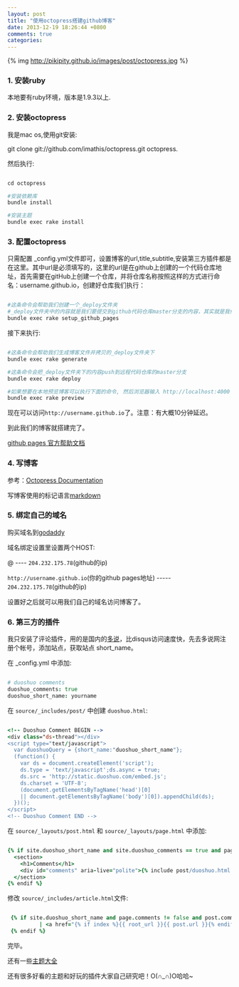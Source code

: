 ```yaml
---
layout: post
title: "使用octopress搭建github博客"
date: 2013-12-19 18:26:44 +0800
comments: true
categories: 
---
```

{% img http://pikipity.github.io/images/post/octopress.jpg %}
### 1. 安装ruby

本地要有ruby环境，版本是1.9.3以上.

### 2. 安装octopress

我是mac os,使用git安装:

git clone git://github.com/imathis/octopress.git octopress.

然后执行:

``` coffeescript code

cd octopress

#安装依赖库
bundle install

#安装主题
bundle exec rake install

```
### 3. 配置octopress

只需配置 _config.yml文件即可，设置博客的url,title,subtitle,安装第三方插件都是在这里。其中url是必须填写的，这里的url是在github上创建的一个代码仓库地址，首先需要在gitHub上创建一个仓库，并将仓库名称按照这样的方式进行命名：username.github.io，创建好仓库我们执行：

``` coffeescript code

#这条命令会帮助我们创建一个_deploy文件夹
#_deploy文件夹中的内容就是我们要提交到github代码仓库master分支的内容，其实就是我们的博客。期间会要求你输入仓库的url，根据提示，输入即可。
bundle exec rake setup_github_pages

```

接下来执行:

``` coffeescript code

#这条命令会帮助我们生成博客文件并拷贝的_deploy文件夹下
bundle exec rake generate

#这条命令会把_deploy文件夹下的内容push到远程代码仓库的master分支
bundle exec rake deploy

#如果想要在本地预览博客可以执行下面的命令, 然后浏览器输入 http://localhost:4000
bundle exec rake preview
```
现在可以访问`http://username.github.io`了。注意：有大概10分钟延迟。

到此我们的博客就搭建完了。

[github pages 官方帮助文档](https://help.github.com/categories/20/articles)

### 4. 写博客

参考：[Octopress Documentation](http://octopress.org/docs/)

写博客使用的标记语言[markdown](http://daringfireball.net/projects/markdown/basics)

### 5. 绑定自己的域名

购买域名到[godaddy](https://www.godaddy.com/)

域名绑定设置里设置两个HOST:

@ ---- `204.232.175.78`(github的ip)

`http://username.github.io`(你的github pages地址) ----- `204.232.175.78`(github的ip)

设置好之后就可以用我们自己的域名访问博客了。

### 6. 第三方的插件

我只安装了评论插件，用的是国内的[多说](http://duoshuo.com/)，比disqus访问速度快，先去多说网注册个帐号，添加站点，获取站点 short_name。

在 _config.yml 中添加:

``` coffeescript code

# duoshuo comments
duoshuo_comments: true
duoshuo_short_name: yourname
```
在 `source/_includes/post/` 中创建 `duoshuo.html`:

``` coffeescript code

<!-- Duoshuo Comment BEGIN -->
<div class="ds-thread"></div>
<script type="text/javascript">
  var duoshuoQuery = {short_name:"duoshuo_short_name"};
  (function() {
    var ds = document.createElement('script');
    ds.type = 'text/javascript';ds.async = true;
    ds.src = 'http://static.duoshuo.com/embed.js';
    ds.charset = 'UTF-8';
    (document.getElementsByTagName('head')[0] 
    || document.getElementsByTagName('body')[0]).appendChild(ds);
  })();
</script>
<!-- Duoshuo Comment END -->

```

在 `source/_layouts/post.html` 和 `source/_layouts/page.html` 中添加:

``` coffeescript code

{% if site.duoshuo_short_name and site.duoshuo_comments == true and page.comments == true %}
  <section>
    <h1>Comments</h1>
    <div id="comments" aria-live="polite">{% include post/duoshuo.html %}</div>
  </section>
{% endif %}
```

修改 `source/_includes/article.html`文件:
``` coffeescript code

 {% if site.duoshuo_short_name and page.comments != false and post.comments != false and site.duoshuo_comments == true %}
          | <a href="{% if index %}{{ root_url }}{{ post.url }}{% endif %}#comments">Comments</a>
 {% endif %}
```
完毕。

还有一些[主题大全](http://opthemes.com/)

还有很多好看的主题和好玩的插件大家自己研究吧！O(∩_∩)O哈哈~

